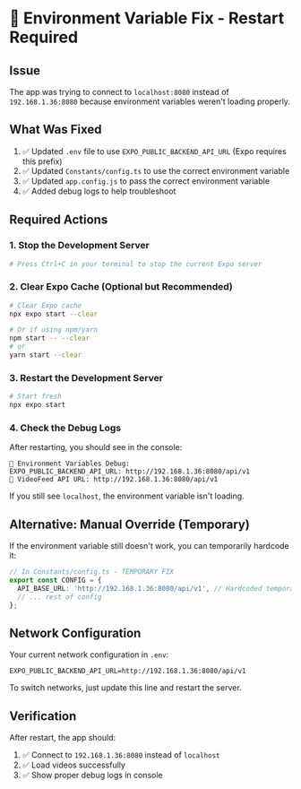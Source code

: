 # 🔧 Environment Variable Fix - Restart Required

## Issue
The app was trying to connect to `localhost:8080` instead of `192.168.1.36:8080` because environment variables weren't loading properly.

## What Was Fixed
1. ✅ Updated `.env` file to use `EXPO_PUBLIC_BACKEND_API_URL` (Expo requires this prefix)
2. ✅ Updated `Constants/config.ts` to use the correct environment variable
3. ✅ Updated `app.config.js` to pass the correct environment variable
4. ✅ Added debug logs to help troubleshoot

## Required Actions

### 1. Stop the Development Server
```bash
# Press Ctrl+C in your terminal to stop the current Expo server
```

### 2. Clear Expo Cache (Optional but Recommended)
```bash
# Clear Expo cache
npx expo start --clear

# Or if using npm/yarn
npm start -- --clear
# or
yarn start --clear
```

### 3. Restart the Development Server
```bash
# Start fresh
npx expo start
```

### 4. Check the Debug Logs
After restarting, you should see in the console:
```
🔧 Environment Variables Debug:
EXPO_PUBLIC_BACKEND_API_URL: http://192.168.1.36:8080/api/v1
🔧 VideoFeed API URL: http://192.168.1.36:8080/api/v1
```

If you still see `localhost`, the environment variable isn't loading.

## Alternative: Manual Override (Temporary)
If the environment variable still doesn't work, you can temporarily hardcode it:

```typescript
// In Constants/config.ts - TEMPORARY FIX
export const CONFIG = {
  API_BASE_URL: 'http://192.168.1.36:8080/api/v1', // Hardcoded temporarily
  // ... rest of config
};
```

## Network Configuration
Your current network configuration in `.env`:
```
EXPO_PUBLIC_BACKEND_API_URL=http://192.168.1.36:8080/api/v1
```

To switch networks, just update this line and restart the server.

## Verification
After restart, the app should:
1. ✅ Connect to `192.168.1.36:8080` instead of `localhost`
2. ✅ Load videos successfully
3. ✅ Show proper debug logs in console